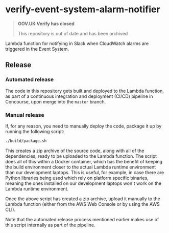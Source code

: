 # verify-event-system-alarm-notifier

>**GOV.UK Verify has closed**
>
>This repository is out of date and has been archived

Lambda function for notifying in Slack when CloudWatch alarms are triggered in the Event System.

## Release

### Automated release

The code in this repository gets built and deployed to the Lambda function, as part of a continuous
integration and deployment (CI/CD) pipeline in Concourse, upon merge into the `master` branch.

### Manual release

If, for any reason, you need to manually deploy the code, package it up by running the following
script:

```bash
./build/package.sh
```

This creates a zip archive of the source code, along with all of the dependencies, ready to be
uploaded to the Lambda function. The script does all of this within a Docker container, which has the
benefit of keeping the build environment closer to the actual Lambda runtime environment than our
development laptops. This is useful, for example, in case there are Python libraries being used which
rely on platform specific binaries, meaning the ones installed on our development laptops won't work
on the Lambda runtime environment.

Once the above script has created a zip archive, upload it manually to the Lambda function (either
from the AWS Web Console or by using the AWS CLI).

Note that the automated release process mentioned earlier makes use of this script internally as
part of the pipeline.
